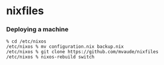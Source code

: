 # nixfiles

### Deploying a machine

```
% cd /etc/nixos
/etc/nixos % mv configuration.nix backup.nix
/etc/nixos % git clone https://github.com/mvaude/nixfiles
/etc/nixos % nixos-rebuild switch
```
